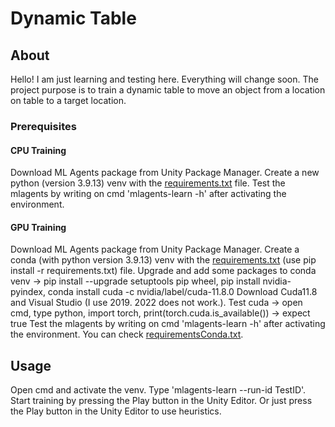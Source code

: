 # Dynamic Table

## About <a name = "about"></a>

Hello! I am just learning and testing here. Everything will change soon. The project purpose is to train a dynamic table to move an object from a location on table to a target location.

### Prerequisites <a name = "prerequisites"></a>

#### CPU Training

Download ML Agents package from Unity Package Manager.
Create a new python (version 3.9.13) venv with the [requirements.txt](requirements.txt) file.
Test the mlagents by writing on cmd 'mlagents-learn -h' after activating the environment.

#### GPU Training

Download ML Agents package from Unity Package Manager.
Create a  conda (with python version 3.9.13) venv with the [requirements.txt](requirements.txt) (use pip install -r requirements.txt) file.
Upgrade and add some packages to conda venv -> pip install --upgrade setuptools pip wheel, pip install nvidia-pyindex, conda install cuda -c nvidia/label/cuda-11.8.0
Download Cuda11.8 and Visual Studio (I use 2019. 2022 does not work.).
Test cuda -> open cmd, type python, import torch, print(torch.cuda.is_available()) -> expect true
Test the mlagents by writing on cmd 'mlagents-learn -h' after activating the environment.
You can check [requirementsConda.txt](requirementsConda.txt).

## Usage <a name = "usage"></a>

Open cmd and activate the venv. Type 'mlagents-learn --run-id TestID'. Start training by pressing the Play button in the Unity Editor.
Or just press the Play button in the Unity Editor to use heuristics.